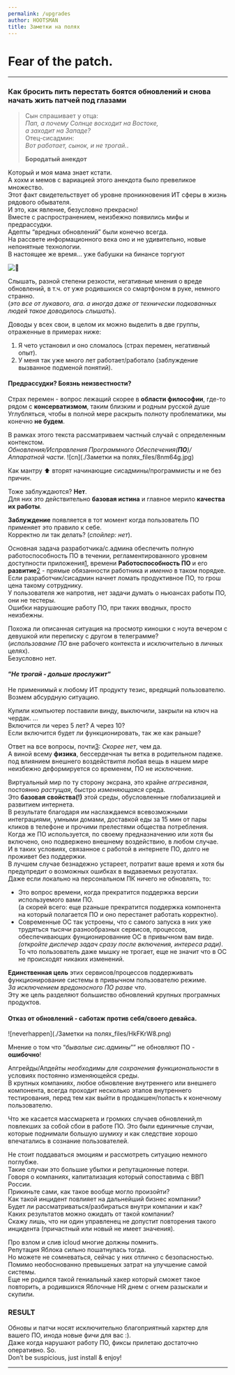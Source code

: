 ```yaml
---
permalink: /upgrades
author: HOOTSMAN
title: Заметки на полях
---
```


Fear of the patch.
==================

* * *

### Как бросить пить перестать боятся обновлений и снова начать жить патчей под глазами

> Сын спрашивает у отца:  
> _Пап, а почему Солнце восходит на Востоке,_  
> _а заходит на Западе?_  
> Отец-сисадмин:  
> _Вот работает, сынок, и не трогай._.
> 
> **Бородатый анекдот**

Kоторый и моя мама знает кстати.  
А хохм и мемов с вариацией этого анекдота было превеликое множество.  
Этот факт свидетельствует об уровне проникновения ИТ сферы в жизнь рядового обывателя.  
И это, как явление, безусловно прекрасно!  
Вместе с распространением, неизбежно появились мифы и предрассудки.  
Адепты “вредных обновлений” были конечно всегда.  
На рассвете информационного века оно и не удивительно, новые непонятные технологии.  
В настоящее же время… уже бабушки на бинансе торгуют 

![:rofl:](images/8nm64g.jpg)  

Слышать, разной степени резкости, негативные мнения о вреде обновлений, в т.ч. от уже родившихся со смартфоном в руке, немного странно.  
(_это все от лукавого, ага. а иногда даже от технически подкованных людей такое доводилось слышать_).

Доводы у всех свои, в целом их можно выделить в две группы, отраженные в примерах ниже:

1.  Я чето установил и оно сломалось (страх перемен, негативный опыт).
2.  У меня так уже много лет работает/работало (заблуждение вызванное подменой понятий).

#### Предрассудки? Боязнь неизвестности?

Страх перемен - вопрос лежащий скорее в **области философии**, где-то рядом с **консерватизмом**, таким близким и родным русской душе  
Углубляться, чтобы в полной мере раскрыть полноту проблематики, мы конечно **не будем**.

В рамках этого текста рассматриваем частный случай с определенным контекстом.  
_Обновления/Исправления Программного Обеспечения(**ПО**)/Аппаратной части_. ![cn](./Заметки на полях_files/8nm64g.jpg)

Как мантру ⬆ вторят начинающие сисадмины/программисты и не без причин.

Тоже заблуждаются? **Нет**.  
Для них это действительно **базовая истина** и главное мерило **качества их работы**.

**Заблуждение** появляется в тот момент когда пользователь ПО применяет это правило к себе.  
Корректно ли так делать? (_спойлер: нет_).

Основная задача разработчика/с.админа обеспечить полную работоспособность ПО в течении, регламентированного уровнем доступности приложения[1](https://hootsdev.github.io/Disco.th/_unrelated/notes#fn:d), времени **Работоспособность ПО** и его **развитие**[2](https://hootsdev.github.io/Disco.th/_unrelated/notes#fn:r) - прямые обязанности работника и _именно_ в таком порядке.  
Если разработчик/сисадмин начнет ломать продуктивное ПО, то грош цена такому сотруднику.  
У пользователя же напротив, нет задачи думать о ньюансах работы ПО, они не тестеры.  
Ошибки нарушающие работу ПО, при таких вводных, просто неизбежны.

Похожа ли описанная ситуация на просмотр киношки с ноута вечером с девушкой или переписку с другом в телеграмме?  
(_использование ПО_ вне рабочего контекста и исключительно в личных целях).  
Безусловно нет.

#### “_Не трогай - дольше прослужит_“

Не применимый к любому ИТ продукту тезис, вредящий пользователю.  
Возмем абсурдную ситуацию.

  Купили компьютер
    поставили винду, выключили, 
    закрыли на ключ на чердак. 
    ...  
    Включится ли через 5 лет? 
    А через 10?  
    Если включится будет ли функционировать, так же как раньше?
            

Ответ на все вопросы, почти[3](https://hootsdev.github.io/Disco.th/_unrelated/notes#fn:a): _Скорее нет_, чем да.  
А виной всему **физика**, бессердечная ты ветка в родительном падеже.  
под влиянием внешнего воздействиmя любая вещь в нашем мире неизбежно деформируется со временем, ПО не исключение.

Виртуальный мир по ту сторону эксрана, это крайне _аггресивная_, постоянно _растущая_, быстро _изменяющаяся_ среда.  
Это **базовая** **свойства(!)** этой среды, обусловленные глобализацией и развитием интернета.  
В результате благодаря им наслаждаемся всевозможными интеграциями, умными домами, доставкой еды за 15 мин от пары кликов в телефоне и прочими прелестями общества потребления.  
Когда же ПО используется, по своему предназначению или хотя бы включено, оно подвержено внешнему воздействию, в любом случае.  
И в таких условиях, связанное с работой в интернете ПО, долго не проживет без поддержки.  
В лучшем случае безнадежно устареет, потратит ваше время и хотя бы предупредит о возможных ошибках в выдаваемых резуотатах.  
Даже если локально на персональном ПК ничего не обновлять, то:

*   Это вопрос времени, когда прекратится поддержка версии используемого вами ПО.  
    (а скорей всего: еще рzаньше прекратится поддержка компонента на который полагается ПО и оно перестанет работать корректно).
*   Современные ОС так устроены, что с самого запуска в них уже трудяться тысячи разнообразных сервисов, процессов, обеспечивающих фунционированние ОС в привычном вам виде.  
    _(откройте диспечер задач сразу после включения, интереса ради)_.  
    То что пользователь даже мышку не трогает, еще не значит что в ОС не происходят никаких изменений.

**Единственная цель** этих сервисов/процессов поддерживать функционирование системы в привычном пользователю режиме.  
_За исключением вредоносного ПО разве что_.  
Эту же цель разделяют большиство обновлений крупных програмных продуктов.

#### Отказ от обновлений - саботаж против себя/своего девайса.

![neverhappen](./Заметки на полях_files/HkFKrW8.png)

Мнение о том что “_бывалые сис.админы_”” не обновляют ПО - **ошибочно**!

Апгрейды/Апдейты _необходимы для сохранения функциональности_ в условиях постоянно изменяющейся среды.  
В крупных компаниях, любое обновление внутреннего или внешнего компонента, всегда проходит несколько этапов внутреннего тестирования, перед тем как выйти в продакшен/попасть к конечному пользователю.

Что же касается массмаркета и громких случаев обновлений,m повлекших за собой сбои в работе ПО. Это были единичные случаи, которые поднимали большую шумиху и как следствие хорошо впечатались в сознание пользователей.

Не стоит поддаваться эмоциям и рассмотреть ситуацию немного поглубже.  
Такие случаи это большие убытки и репутационные потери.  
Говоря о компаниях, капитализация который сопоставима с ВВП России.  
Прикиньте сами, как такое вообще могло произойти?  
Как такой инцидент повлияет на дальнейший бизнес компании?  
Будет ли рассматриваться/разбираться внутри компании и как?  
Каких результатов можно ожидать от такой компании?  
Скажу лишь, что ни один управленец не допустит повторения такого инцидента (причастный или новый не имеет значения).

Про взлом и слив icloud многие должны помнить.  
Репутация Яблока сильно пошатнулась тогда.  
Но можете не сомневаться, сейчас у них отлично с безопасностью.  
Помимо необоснованно превышеных затрат на улучшение самой системы.  
Еще не родился такой гениальный хакер который сможет такое повторить, а родившихся Яблочные HR днем с огнем разыскали и скупили.

### RESULT

Oбновы и патчи носят исключительно благоприятный харктер для вашего ПО, инода новые фичи для вас :).  
Даже когда нарушают работу ПО, фиксы прилетаю достаточно оперативно. So.  
Don’t be suspicious, just install & enjoy!

* * *
